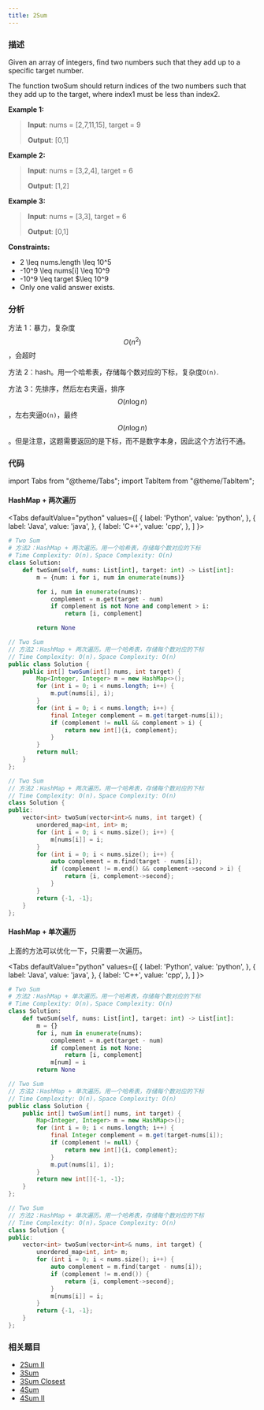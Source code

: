 ```yaml
---
title: 2Sum
---
```


### 描述

Given an array of integers, find two numbers such that they add up to a specific target number.

The function twoSum should return indices of the two numbers such that they add up to the target, where index1 must be less than index2.

**Example 1:**

> **Input**: nums = [2,7,11,15], target = 9
>
> **Output**: [0,1]

**Example 2:**

> **Input**: nums = [3,2,4], target = 6
>
> **Output**: [1,2]

**Example 3:**

> **Input**: nums = [3,3], target = 6
>
> **Output**: [0,1]

**Constraints:**

- 2 \leq nums.length \leq 10^5
- -10^9 \leq nums[i] \leq 10^9
- -10^9 \leq target  $\leq 10^9
- Only one valid answer exists.

### 分析

方法 1：暴力，复杂度$$O(n^2)$$，会超时

方法 2：hash。用一个哈希表，存储每个数对应的下标，复杂度`O(n)`.

方法 3：先排序，然后左右夹逼，排序$$O(n\log n)$$，左右夹逼`O(n)`，最终$$O(n\log n)$$。但是注意，这题需要返回的是下标，而不是数字本身，因此这个方法行不通。

### 代码

import Tabs from "@theme/Tabs";
import TabItem from "@theme/TabItem";

#### HashMap + 两次遍历

<Tabs
defaultValue="python"
values={[
{ label: 'Python', value: 'python', },
{ label: 'Java', value: 'java', },
{ label: 'C++', value: 'cpp', },
]
}>
<TabItem value="python">

```python
# Two Sum
# 方法2：HashMap + 两次遍历。用一个哈希表，存储每个数对应的下标
# Time Complexity: O(n)，Space Complexity: O(n)
class Solution:
    def twoSum(self, nums: List[int], target: int) -> List[int]:
        m = {num: i for i, num in enumerate(nums)}

        for i, num in enumerate(nums):
            complement = m.get(target - num)
            if complement is not None and complement > i:
                return [i, complement]

        return None
```

</TabItem>
<TabItem value="java">

```java
// Two Sum
// 方法2：HashMap + 两次遍历。用一个哈希表，存储每个数对应的下标
// Time Complexity: O(n)，Space Complexity: O(n)
public class Solution {
    public int[] twoSum(int[] nums, int target) {
        Map<Integer, Integer> m = new HashMap<>();
        for (int i = 0; i < nums.length; i++) {
            m.put(nums[i], i);
        }
        for (int i = 0; i < nums.length; i++) {
            final Integer complement = m.get(target-nums[i]);
            if (complement != null && complement > i) {
                return new int[]{i, complement};
            }
        }
        return null;
    }
};
```

</TabItem>
<TabItem value="cpp">

```cpp
// Two Sum
// 方法2：HashMap + 两次遍历。用一个哈希表，存储每个数对应的下标
// Time Complexity: O(n)，Space Complexity: O(n)
class Solution {
public:
    vector<int> twoSum(vector<int>& nums, int target) {
        unordered_map<int, int> m;
        for (int i = 0; i < nums.size(); i++) {
            m[nums[i]] = i;
        }
        for (int i = 0; i < nums.size(); i++) {
            auto complement = m.find(target - nums[i]);
            if (complement != m.end() && complement->second > i) {
                return {i, complement->second};
            }
        }
        return {-1, -1};
    }
};
```

</TabItem>
</Tabs>

#### HashMap + 单次遍历

上面的方法可以优化一下，只需要一次遍历。

<Tabs
defaultValue="python"
values={[
{ label: 'Python', value: 'python', },
{ label: 'Java', value: 'java', },
{ label: 'C++', value: 'cpp', },
]
}>
<TabItem value="python">

```python
# Two Sum
# 方法2：HashMap + 单次遍历。用一个哈希表，存储每个数对应的下标
# Time Complexity: O(n)，Space Complexity: O(n)
class Solution:
    def twoSum(self, nums: List[int], target: int) -> List[int]:
        m = {}
        for i, num in enumerate(nums):
            complement = m.get(target - num)
            if complement is not None:
                return [i, complement]
            m[num] = i
        return None
```

</TabItem>
<TabItem value="java">

```java
// Two Sum
// 方法2：HashMap + 单次遍历。用一个哈希表，存储每个数对应的下标
// Time Complexity: O(n)，Space Complexity: O(n)
public class Solution {
    public int[] twoSum(int[] nums, int target) {
        Map<Integer, Integer> m = new HashMap<>();
        for (int i = 0; i < nums.length; i++) {
            final Integer complement = m.get(target-nums[i]);
            if (complement != null) {
                return new int[]{i, complement};
            }
            m.put(nums[i], i);
        }
        return new int[]{-1, -1};
    }
};
```

</TabItem>
<TabItem value="cpp">

```cpp
// Two Sum
// 方法2：HashMap + 单次遍历。用一个哈希表，存储每个数对应的下标
// Time Complexity: O(n)，Space Complexity: O(n)
class Solution {
public:
    vector<int> twoSum(vector<int>& nums, int target) {
        unordered_map<int, int> m;
        for (int i = 0; i < nums.size(); i++) {
            auto complement = m.find(target - nums[i]);
            if (complement != m.end()) {
                return {i, complement->second};
            }
            m[nums[i]] = i;
        }
        return {-1, -1};
    }
};
```

</TabItem>
</Tabs>

### 相关题目

- [2Sum II](../dual-pointers/two-sum-ii-input-array-is-sorted.md)
- [3Sum](../dual-pointers/3sum.md)
- [3Sum Closest](../dual-pointers/3sum-closest.md)
- [4Sum](../dual-pointers/4sum.md)
- [4Sum II](4sum-ii.md)
